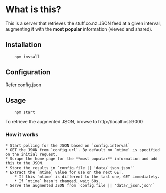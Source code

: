 # What is this?

This is a server that retrieves the stuff.co.nz JSON feed at a given interval,
augmenting it with the **most popular** information (viewed and shared).

## Installation

		npm install

## Configuration

Refer config.json

## Usage

		npm start

To retrieve the augmented JSON, browse to http://localhost:9000

### How it works

	* Start polling for the JSON based on `config.interval`
	* GET the JSON from `config.url`. By default no `mtime` is specified on the initial request.
	* Scrape the home page for the **most popular** information and add this to the JSON.
	* Store the results in `config.file || 'data/_json.json'`
	* Extract the `mtime` value for use on the next GET.
		* If this `mtime` is different to the last one, GET immediately.
		* If `mtime` hasn't changed, wait 60s.
	* Serve the augmented JSON from `config.file || 'data/_json.json'`
